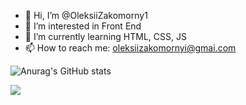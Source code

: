 - 👋 Hi, I’m @OleksiiZakomorny1
- 👀 I’m interested in Front End
- 🌱 I’m currently learning HTML, CSS, JS
- 📫 How to reach me: oleksiizakomornyi@gmai.com

![Anurag's GitHub stats](https://github-readme-stats.vercel.app/api?username=OleksiiZakomorny1&show_icons=true&theme=merko)

![](https://komarev.com/ghpvc/?username=OleksiiZakomorny1&color=green)





















<!---
OleksiiZakomorny1/OleksiiZakomorny1 is a ✨ special ✨ repository because its `README.md` (this file) appears on your GitHub profile.
You can click the Preview link to take a look at your changes.
--->

